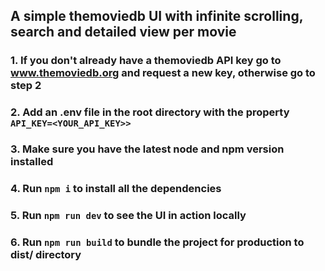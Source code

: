 ## A simple themoviedb UI with infinite scrolling, search and detailed view per movie

### 1. If you don't already have a themoviedb API key go to www.themoviedb.org and request a new key, otherwise go to step 2

### 2. Add an .env file in the root directory with the property ` API_KEY=<YOUR_API_KEY>>`

### 3. Make sure you have the latest node and npm version installed

### 4. Run `npm i` to install all the dependencies

### 5. Run `npm run dev` to see the UI in action locally

### 6. Run `npm run build` to bundle the project for production to dist/ directory
